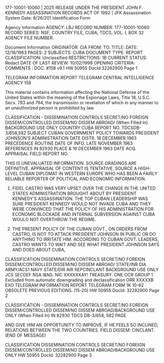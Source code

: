 177-10001-10060 | 2025 RELEASE UNDER THE PRESIDENT JOHN F. KENNEDY ASSASSINATION RECORDS ACT OF 1992 |
JFK Assassination System Date: 8/26/201
Identification Form

Agency Information
AGENCY: LBJ
RECORD NUMBER: 177-10001-10060
RECORD SERIES: NSF, COUNTRY FILE, CUBA, TDCS, VOL. I, BOX 32
AGENCY FILE NUMBER:

Document Information
ORIGINATOR: CIA
FROM:
TO:
TITLE:
DATE: 12/18/1963
PAGES: 2
SUBJECTS: CUBA
DOCUMENT TYPE: REPORT
CLASSIFICATION: Unclassified
RESTRICTIONS: 1B
CURRENT STATUS: Redact
DATE OF LAST REVIEW: 10/02/1998
OPENING CRITERIA:
COMMENTS : DOC. #158
v9.1
HW 50955 DocId:32262900 Page 1

TELEGRAM INFORMATION REPORT TELEGRAM
CENTRAL INTELLIGENCE AGENCY
158

This material contains information affecting the National Defense of the United States within the meaning of the Espionage Laws, Title 18, U.S.C. Secs. 793 and 794, the transmission or revelation of which in any manner to an unauthorized person is prohibited by law.

CLASSIFICATION - DISSEMINATION CONTROLS
SECRET/NO FOREIGN DISSEM/CONTROLLED DISSEM/NO DISSEM ABROAD/
(When Filled In) BACKGROUND USE ONLY
COUNTRY CUBA REPORT NO. TDCSDB-3/658,582
SUBJECT CUBAN GOVERNMENT POLICY TOWARDS PRESIDENT JOHNSON'S ADMINISTRATION
DATE DISTR. 18 DECEMBER 1963
PRECEDENCE ROUTINE
DATE OF INFO. LATE NOVEMBER 1963 REFERENCES IN 82930
PLACE & 16 DECEMBER 1963
DATE ACQ.
APPRAISAL FIELD REPORT NO.

THIS IS UNEVALUATED INFORMATION. SOURCE GRADINGS ARE DEFINITIVE. APPRAISAL OF CONTENT IS TENTATIVE.
SOURCE A HIGH-LEVEL CUBAN DIPLOMAT IN WESTERN EUROPE WHO HAS BEEN A FAIRLY RELIABLE
REPORTER OF POLITICAL AND ECONOMIC INFORMATION.

1. FIDEL CASTRO WAS VERY UPSET OVER THE CHANGE IN THE UNITED
STATES ADMINISTRATION BROUGHT ABOUT BY PRESIDENT KENNEDY'S ASSASSINATION.
THE TOP CUBAN LEADERSHIP WAS SURE PRESIDENT KENNEDY WOULD NOT INVADE
CUBA AND THEY WERE CONVINCED THAT THE POLICY OF HIS ADMINISTRATION
FOR ECONOMIC BLOCKADE AND INTERNAL SUBVERSION AGAINST CUBA WOULD
NOT OVERTHROW THE RÉGIME.

2. THE PRESENT POLICY OF THE CUBAN GOVT., ON ORDERS FROM CASTRO,
IS NOT TO ATTACK PRESIDENT JOHNSON IN PUBLIC OR DO ANYTHING TO
IRRITATE HIM. ACCORDING TO CUBAN GOVT. LEADERS, CASTRO WANTS TO
WAIT AND SEE WHAT PRESIDENT JOHNSON SAYS AND DOES ABOUT CUBA,

CLASSIFICATION DISSEMINATION CONTROLS
SECRET/NO FOREIGN DISSEM/CONTROLLED DISSEM/NO DISSEM ABROAD/
STATE/INR DIA ARMY/ACS1 NAVY
STATE/DIR AIR
REPCINCLANT
BACKGROUND USE ONLY
JCS SECDEF NSA
I&NS.
NIC XXXXXXAY!
TREASURY.
ONE
OCR
GROUP 1
Excluded from automatic
downgrading and
declassification
ORR XXXXXB
EXO
TELEGRAM INFORMATION REPORT TELEGRAM
FORM 1K 10-62
OBSOLETE PREVIOUS EDITIONS. (15-20)
HW 50955 DocId: 32282900 Page 2

CLASSIFICATION - DISSEMINATION CONTROLS
SECRET/NO FOREIGN DISSEM/CONTROLLED DISSEM/NO DISSEM ABROAD/BACKGROUND USE ONLY
(When Filled In) IN 82930
TDCS DB-3/658, 582
PAGE

AND GIVE HIM AN OPPORTUNITY TO IMPROVE, IF HE FEELS SO INCLINED,
RELATIONS BETWEEN THE TWO COUNTRIES.
FIELD DISSEM: CINCLANT.
(END OF MESSAGE)

CLASSIFICATION DISSEMINATION CONTROLS
SECRET/NO FOREIGN DISSEM/CONTROLLED DISSEM/NO DISSEM ABROAD/BACKGROUND USE ONLY
HW 50955 DocId: 32282900 Page 3
